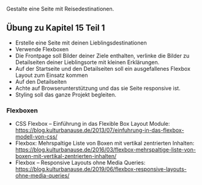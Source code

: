 
Gestalte eine Seite mit Reisedestinationen.

## Übung zu Kapitel 15 Teil 1
-	Erstelle eine Seite mit deinen Lieblingsdestinationen
-	Verwende Flexboxen
-	Die Frontpage soll Bilder deiner Ziele enthalten, verlinke die Bilder zu Detailseiten deiner Lieblingsorte mit kleinen Erklärungen.
- Auf der Startseite und den Detailseiten soll ein ausgefallenes Flexbox Layout zum Einsatz kommen
- Auf den Detailseiten 
-	Achte auf Browserunterstützung und das sie Seite responsive ist.
-	Styling soll das ganze Projekt begleiten.

### Flexboxen

   - CSS Flexbox – Einführung in das Flexible Box Layout Module: https://blog.kulturbanause.de/2013/07/einfuhrung-in-das-flexbox-modell-von-css/
   - Flexbox: Mehrspaltige Liste von Boxen mit vertikal zentrierten Inhalten: https://blog.kulturbanause.de/2016/03/flexbox-mehrspaltige-liste-von-boxen-mit-vertikal-zentrierten-inhalten/
   - Flexbox – Responsive Layouts ohne Media Queries: https://blog.kulturbanause.de/2019/06/flexbox-responsive-layouts-ohne-media-queries/

